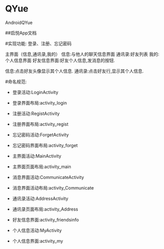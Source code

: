 # QYue
AndroidQYue

##启悦App文档

#实现功能:
登录、注册、忘记密码

主界面（信息,通讯录,我的）
信息:与他人的聊天信息界面
通讯录:好友列表
我的:个人信息界面
好友信息界面:好友个人信息,发消息的按钮.


信息:点击好友头像显示其个人信息.
通讯录:点击好友行,显示其个人信息.


#命名规范:
* 登录活动:LoginActivity
* 登录界面布局:activity_login

* 注册活动:RegistActivity
* 注册界面布局:activity_regist

* 忘记密码活动:ForgetActivity
* 忘记密码界面布局:activity_forget

* 主界面活动:MainActivity
* 主界面页面布局:activity_main

* 消息界面活动:CommunicateActivity
* 消息界面活动布局:activity_Communicate

* 通讯录活动:AddressActivity
* 通讯录页面布局:activity_Address

* 好友信息界面:activity_friendsinfo

* 个人信息活动:MyActivity
* 个人信息界面:activity_my

